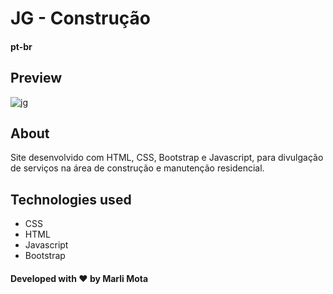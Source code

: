 # **JG - Construção**
#### pt-br
## **Preview**
![jg](https://user-images.githubusercontent.com/54691110/107308860-23851780-6a68-11eb-8e8f-18610e224bdb.jpg)
## **About**
Site desenvolvido com HTML, CSS, Bootstrap e Javascript, para divulgação de serviços na área de construção e manutenção residencial.
## **Technologies used**
- CSS
- HTML
- Javascript
- Bootstrap
#### Developed with ❤️ by Marli Mota
